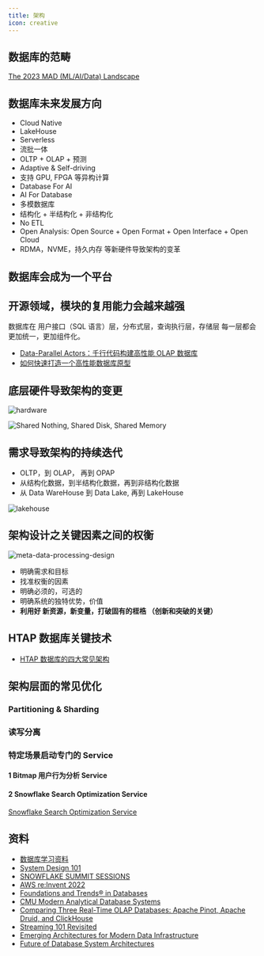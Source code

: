 ```yaml
---
title: 架构
icon: creative
---
```


## 数据库的范畴

[The 2023 MAD (ML/AI/Data) Landscape](https://mad.firstmark.com/)


## 数据库未来发展方向

- Cloud Native
- LakeHouse
- Serverless
- 流批一体
- OLTP + OLAP + 预测
- Adaptive & Self-driving
- 支持 GPU, FPGA 等异构计算
- Database For AI
- AI For Database
- 多模数据库
- 结构化 + 半结构化 + 非结构化
- No ETL
- Open Analysis: Open Source + Open Format + Open Interface + Open Cloud
- RDMA，NVME，持久内存 等新硬件导致架构的变革

## 数据库会成为一个平台

## 开源领域，模块的复用能力会越来越强

数据库在 用户接口（SQL 语言）层，分布式层，查询执行层，存储层 每一层都会更加统一，更加组件化。

- [Data-Parallel Actors：千行代码构建高性能 OLAP 数据库](https://blog.bcmeng.com/post/dpa.html)
- [如何快速打造一个高性能数据库原型](https://blog.bcmeng.com/post/database-prototype.html)

## 底层硬件导致架构的变更

![hardware](/hardware.png)


![Shared Nothing, Shared Disk, Shared Memory](/shared.png)

## 需求导致架构的持续迭代

- OLTP，到 OLAP， 再到 OPAP
- 从结构化数据，到半结构化数据，再到非结构化数据
- 从 Data WareHouse  到 Data Lake, 再到 LakeHouse

![lakehouse](/lakehouse.png)

## 架构设计之关键因素之间的权衡

![meta-data-processing-design](/meta-data-procesing-design.png)

- 明确需求和目标
- 找准权衡的因素
- 明确必须的，可选的
- 明确系统的独特优势，价值
- **利用好 新资源，新变量，打破固有的桎梏 （创新和突破的关键）**

## HTAP 数据库关键技术

- [HTAP 数据库的四大常见架构](https://mp.weixin.qq.com/s/swEx8f9oAwBHbOcLmR7IUg)

## 架构层面的常见优化


### Partitioning & Sharding

### 读写分离

### 特定场景启动专门的 Service

#### 1 Bitmap 用户行为分析 Service

#### 2 Snowflake Search Optimization Service

[Snowflake Search Optimization Service](https://docs.snowflake.com/en/user-guide/search-optimization-service)


## 资料

- [数据库学习资料](https://blog.bcmeng.com/post/database-learning.html)
- [System Design 101](https://github.com/ByteByteGoHq/system-design-101)
- [SNOWFLAKE SUMMIT SESSIONS](https://www.snowflake.com/summit-sessions/)
- [AWS re:Invent 2022](https://www.youtube.com/playlist?list=PL2yQDdvlhXf_hIzmfHCdbcXj2hS52oP9r)
- [Foundations and Trends® in Databases](https://www.nowpublishers.com/DBS)
- [CMU Modern Analytical Database Systems](https://www.youtube.com/watch?v=7V1oi_8uvuM)
- [Comparing Three Real-Time OLAP Databases: Apache Pinot, Apache Druid, and ClickHouse](https://startree.ai/blog/a-tale-of-three-real-time-olap-databases)
- [Streaming 101 Revisited](https://docs.google.com/presentation/d/1dbCQiPNWnzWPbOvPQ0dQJHchsqQ899DacdBZDgZEUNA/edit#slide=id.p)
- [Emerging Architectures for Modern Data Infrastructure](https://a16z.com/2020/10/15/emerging-architectures-for-modern-data-infrastructure-2020/)
- [Future of Database System Architectures](https://dl.acm.org/doi/pdf/10.1145/3555041.3589360)
